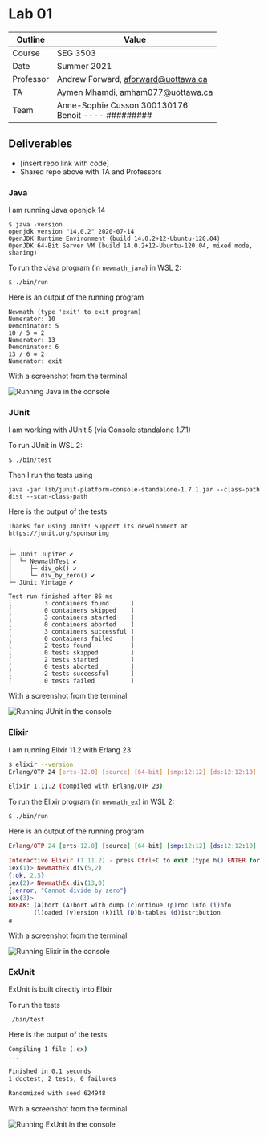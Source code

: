 # Lab 01

| Outline | Value |
| --- | --- |
| Course | SEG 3503 |
| Date | Summer 2021 |
| Professor | Andrew Forward, aforward@uottawa.ca |
| TA | Aymen Mhamdi, amham077@uottawa.ca |
| Team | Anne-Sophie Cusson 300130176<br>Benoit ---- ######### |

## Deliverables

* [insert repo link with code]
* Shared repo above with TA and Professors

### Java

I am running Java openjdk 14

```
$ java -version
openjdk version "14.0.2" 2020-07-14
OpenJDK Runtime Environment (build 14.0.2+12-Ubuntu-120.04)
OpenJDK 64-Bit Server VM (build 14.0.2+12-Ubuntu-120.04, mixed mode, sharing)
```

To run the Java program (in `newmath_java`) in WSL 2:

```
$ ./bin/run
```

Here is an output of the running program

```
Newmath (type 'exit' to exit program)
Numerator: 10
Demoninator: 5
10 / 5 = 2
Numerator: 13
Demoninator: 6
13 / 6 = 2
Numerator: exit
```

With a screenshot from the terminal

![Running Java in the console](![image](https://user-images.githubusercontent.com/64850625/118190657-74166300-b411-11eb-9101-60bd5c46b3d0.png)
)


### JUnit

I am working with JUnit 5 (via Console standalone 1.7.1)

To run JUnit in WSL 2:

```
$ ./bin/test
```

Then I run the tests using

```
java -jar lib/junit-platform-console-standalone-1.7.1.jar --class-path dist --scan-class-path
```

Here is the output of the tests

```
Thanks for using JUnit! Support its development at https://junit.org/sponsoring

╷
├─ JUnit Jupiter ✔
│  └─ NewmathTest ✔
│     ├─ div_ok() ✔
│     └─ div_by_zero() ✔
└─ JUnit Vintage ✔

Test run finished after 86 ms
[         3 containers found      ]
[         0 containers skipped    ]
[         3 containers started    ]
[         0 containers aborted    ]
[         3 containers successful ]
[         0 containers failed     ]
[         2 tests found           ]
[         0 tests skipped         ]
[         2 tests started         ]
[         0 tests aborted         ]
[         2 tests successful      ]
[         0 tests failed          ]
```

With a screenshot from the terminal

![Running JUnit in the console](![image](https://user-images.githubusercontent.com/64850625/118190889-c3f52a00-b411-11eb-812c-323458a768be.png))



### Elixir

I am running Elixir 11.2 with Erlang 23

```bash
$ elixir --version
Erlang/OTP 24 [erts-12.0] [source] [64-bit] [smp:12:12] [ds:12:12:10] [async-threads:1] [jit]

Elixir 1.11.2 (compiled with Erlang/OTP 23)
```

To run the Elixir program (in `newmath_ex`) in WSL 2:

```
$ ./bin/run
```

Here is an output of the running program

```elixir
Erlang/OTP 24 [erts-12.0] [source] [64-bit] [smp:12:12] [ds:12:12:10] [async-threads:1] [jit]

Interactive Elixir (1.11.2) - press Ctrl+C to exit (type h() ENTER for help)
iex(1)> NewmathEx.div(5,2)
{:ok, 2.5}
iex(2)> NewmathEx.div(13,0)
{:error, "Cannot divide by zero"}
iex(3)>
BREAK: (a)bort (A)bort with dump (c)ontinue (p)roc info (i)nfo
       (l)oaded (v)ersion (k)ill (D)b-tables (d)istribution
a
```

With a screenshot from the terminal

![Running Elixir in the console](![image](https://user-images.githubusercontent.com/64850625/118191158-28b08480-b412-11eb-81c0-d4273e9f4e05.png))

### ExUnit

ExUnit is built directly into Elixir

To run the tests

```
./bin/test
```

Here is the output of the tests

```bash
Compiling 1 file (.ex)
...

Finished in 0.1 seconds
1 doctest, 2 tests, 0 failures

Randomized with seed 624948
```

With a screenshot from the terminal

![Running ExUnit in the console](![image](https://user-images.githubusercontent.com/64850625/118191514-b0968e80-b412-11eb-9af9-0133843205f5.png)
)

